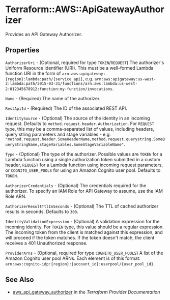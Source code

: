 # Terraform::AWS::ApiGatewayAuthorizer

Provides an API Gateway Authorizer.

## Properties

`AuthorizerUri` - (Optional, required for type `TOKEN`/`REQUEST`) The authorizer's Uniform Resource Identifier (URI). This must be a well-formed Lambda function URI in the form of `arn:aws:apigateway:{region}:lambda:path/{service_api}`, e.g. `arn:aws:apigateway:us-west-2:lambda:path/2015-03-31/functions/arn:aws:lambda:us-west-2:012345678912:function:my-function/invocations`.

`Name` - (Required) The name of the authorizer.

`RestApiId` - (Required) The ID of the associated REST API.

`IdentitySource` - (Optional) The source of the identity in an incoming request. Defaults to `method.request.header.Authorization`. For `REQUEST` type, this may be a comma-separated list of values, including headers, query string parameters and stage variables - e.g. `"method.request.header.SomeHeaderName,method.request.querystring.SomeQueryStringName,stageVariables.SomeStageVariableName"`.

`Type` - (Optional) The type of the authorizer. Possible values are `TOKEN` for a Lambda function using a single authorization token submitted in a custom header, `REQUEST` for a Lambda function using incoming request parameters, or `COGNITO_USER_POOLS` for using an Amazon Cognito user pool. Defaults to `TOKEN`.

`AuthorizerCredentials` - (Optional) The credentials required for the authorizer. To specify an IAM Role for API Gateway to assume, use the IAM Role ARN.

`AuthorizerResultTtlInSeconds` - (Optional) The TTL of cached authorizer results in seconds. Defaults to `300`.

`IdentityValidationExpression` - (Optional) A validation expression for the incoming identity. For `TOKEN` type, this value should be a regular expression. The incoming token from the client is matched against this expression, and will proceed if the token matches. If the token doesn't match, the client receives a 401 Unauthorized response.

`ProviderArns` - (Optional, required for type `COGNITO_USER_POOLS`) A list of the Amazon Cognito user pool ARNs. Each element is of this format: `arn:aws:cognito-idp:{region}:{account_id}:userpool/{user_pool_id}`.


## See Also

* [aws_api_gateway_authorizer](https://www.terraform.io/docs/providers/aws/r/api_gateway_authorizer.html) in the _Terraform Provider Documentation_